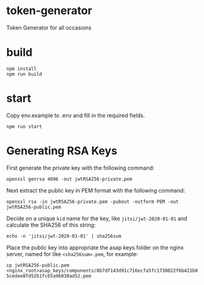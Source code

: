 # token-generator
Token Generator for all occasions

# build
```
npm install
npm run build
```

# start 
Copy env.example to .env and fill in the required fields.
```
npm run start
```

# Generating RSA Keys

First generate the private key with the following command:

`openssl genrsa 4096 -out jwtRSA256-private.pem`

Next extract the public key in PEM format with the following command:

`openssl rsa -in jwtRSA256-private.pem -pubout -outform PEM -out jwtRSA256-public.pem`

Decide on a unique `kid` name for the key, like `jitsi/jwt-2020-01-01` and calculate the SHA256 of this string:

`echo -n 'jitsi/jwt-2020-01-01' | sha256sum`

Place the public key into appropriate the asap keys folder on the nginx server, named for like `<sha256sum>.pem`, for example:

`cp jwtRSA256-public.pem <nginx_root>asap_keys/components/8b7df143d91c716ecfa5fc1730022f6b421b05cedee8fd52b1fc65a96030ad52.pem`

